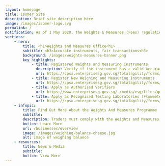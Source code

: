 ```yaml
---
layout: homepage
title: Isomer Site
description: Brief site description here
image: /images/isomer-logo.svg
permalink: /
notification: As of 1 May 2020, the Weights & Measures (Fees) regulations have been revised to reflect the lowered costs of verifying weighing and measuring instruments. To learn more, click [here](/files/announcements/Circular-CW-WM-200501-2-Weights and Measures Fee.pdf)
sections:
    - hero:
        title: <h1>Weights and Measures Office<h1>
        subtitle: <h3>Accurate instruments, fair transactions<h3>
        background: /images/weights-measures-banner.png
        key_highlights:
            - title: Registered Weights and Measuring Instruments
              description: Verify if the instrument has a valid Accuracy Label
              url: https://cpsa.enterprisesg.gov.sg/totalagility/forms/custom/publicsite/login.html
            - title: Register New Weighing and Measuring Instruments 
              url: https://cpsa.enterprisesg.gov.sg/totalagility/forms/cpssite/PublicTermsAndCondition.form?STR_FORM=PatternRegistration%20Submit.form
            - title: Apply as Authorised Verifiers 
              url: https://www.enterprisesg.gov.sg/-/media/esg/files/quality-and-standards/consumer-protection/for-suppliers/weights-and-measures/appln_for_designation_as_av.pdf?la=en
            - title: Apply as Recognised Testing Laboratories (Flowmeter)
              url: https://cpsa.enterprisesg.gov.sg/totalagility/forms/cpssite/PublicTermsAndCondition.form?STR_FORM=DesnApplicationWMPRTL.form%3FAT%3D1
    - infopic:
        title: Find Out More About the Weights And Measures Programme
        subtitle: 
        description: Traders must comply with the Weights and Measures Act to ensure accurate transactions and give consumers peace of mind knowing that they get what they pay for.
        button: Learn More
        url: /businesses/overview
        image: /images/weighing-balance-cheese.jpg
        alt: image of weighing balance
    - resources:
        title: News & Media
        subtitle:
        button: View More
---
```


